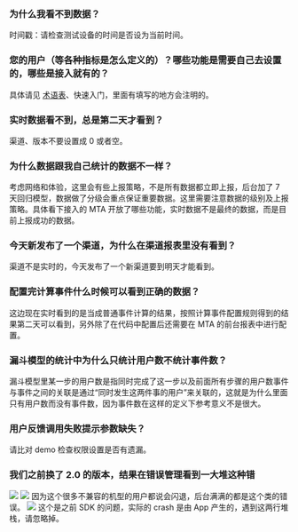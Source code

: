 ### 为什么我看不到数据？
时间戳：请检查测试设备的时间是否设为当前时间。
### 您的用户（等各种指标是怎么定义的）？哪些功能是需要自己去设置的，哪些是接入就有的？
具体请见 [术语表](https://cloud.tencent.com/document/product/549/13114?!preview&lang=cn)、快速入门，里面有填写的地方会注明的。
### 实时数据看不到，总是第二天才看到？
渠道、版本不要设置成 0 或者空。

### 为什么数据跟我自己统计的数据不一样？
考虑网络和体验，这里会有些上报策略，不是所有数据都立即上报，后台加了 7 天回归模型，数据做了分级会重点保证重要数据。这里需要注意数据的级别及上报策略。具体看下接入的 MTA 开放了哪些功能，实时数据不是最终的数据，而是目前上报成功的数据。

### 今天新发布了一个渠道，为什么在渠道报表里没有看到？
渠道不是实时的，今天发布了一个新渠道要到明天才能看到。

### 配置完计算事件什么时候可以看到正确的数据？
这边现在实时看到的是当成普通事件计算的结果，按照计算事件配置规则得到的结果第二天可以看到，另外除了在代码中配置后还需要在 MTA 的前台报表中进行配置。

### 漏斗模型的统计中为什么只统计用户数不统计事件数？
漏斗模型里某一步的用户数是指同时完成了这一步以及前面所有步骤的用户数事件与事件之间的关联是通过“同时发生这两件事的用户”来关联的，这就是为什么里面只有用户数而没有事件数，因为事件数在这样的定义下参考意义不是很大。

### 用户反馈调用失败提示参数缺失？
请比对 demo 检查权限设置是否有遗漏。

### 我们之前换了 2.0 的版本，结果在错误管理看到一大堆这种错
![](//mc.qcloudimg.com/static/img/04d1ec11a9acf14070b0e4f8c1e46977/image.jpg)
![](//mc.qcloudimg.com/static/img/2717779cb72046bb757fc88e5062b876/image.jpg)
因为这个很多不兼容的机型的用户都说会闪退，后台满满的都是这个类的错误。
![](//mc.qcloudimg.com/static/img/48a168fa224c57880dd4c5dc303e6cb3/image.png)
这个是之前 SDK 的问题，实际的 crash 是由 App 产生的，遇到这两行堆栈，请忽略掉。